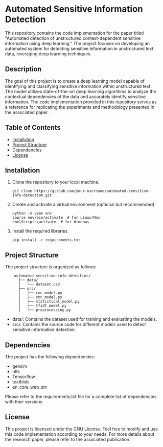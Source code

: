 # Automated Sensitive Information Detection

This repository contains the code implementation for the paper titled "Automated detection of unstructured context-dependent sensitive information using deep learning." The project focuses on developing an automated system for detecting sensitive information in unstructured text data, leveraging deep learning techniques.

## Description

The goal of this project is to create a deep learning model capable of identifying and classifying sensitive information within unstructured text. The model utilizes state-of-the-art deep learning algorithms to analyze the contextual dependencies of the data and accurately identify sensitive information. The code implementation provided in this repository serves as a reference for replicating the experiments and methodology presented in the associated paper.

## Table of Contents

- [Installation](#installation)
- [Project Structure](#project-structure)
- [Dependencies](#dependencies)
- [License](#license)

## Installation

1. Clone the repository to your local machine.

   ```shell
   git clone https://github.com/your-username/automated-sensitive-info-detection.git

2. Create and activate a virtual environment (optional but recommended).

    ```shell
    python -m venv env
    source env/bin/activate  # for Linux/Mac
    env\Scripts\activate  # for Windows

3. Install the required libraries.

    ````shell
    pip install -r requirements.txt

## Project Structure
The project structure is organized as follows:

```shell
    automated-sensitive-info-detection/
      ├── data/
      │   └── dataset.csv
      ├── src/
      │   ├── rnn_model.py
      │   ├── cnn_model.py
      │   ├── statistical_model.py
      │   ├── tfidf_model.py
      │   └── preprocessing.py 
   ```
- data/: Contains the dataset used for training and evaluating the models.
- src/: Contains the source code for different models used to detect sensitive information detection.

## Dependencies

The project has the following dependencies:

- gensim
- nltk
- Tensorflow
- textblob
- en_core_web_sm 

Please refer to the requirements.txt file for a complete list of dependencies with their versions.

## License
This project is licensed under the GNU License. Feel free to modify and use this code implementation according to your needs. For more details about the research paper, please refer to the associated publication.
